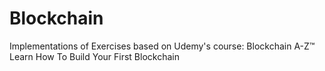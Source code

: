 # Blockchain

Implementations of Exercises based on Udemy's course: Blockchain A-Z™ Learn How To Build Your First Blockchain
